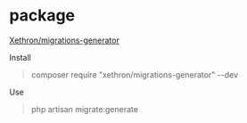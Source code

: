 # package

[Xethron/migrations-generator](https://github.com/Xethron/migrations-generator)

Install
> composer require "xethron/migrations-generator" --dev

Use
> php artisan migrate:generate
